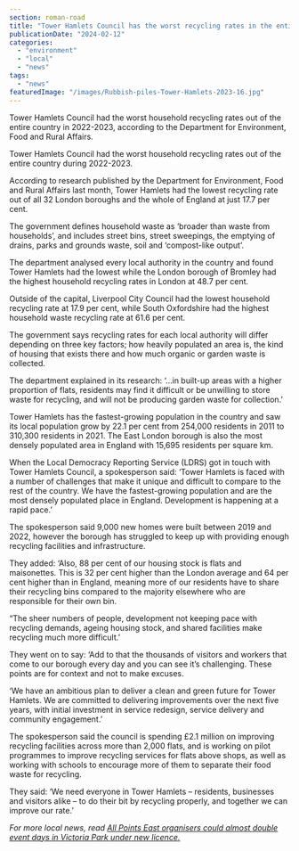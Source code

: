 ```yaml
---
section: roman-road
title: "Tower Hamlets Council has the worst recycling rates in the entire country"
publicationDate: "2024-02-12"
categories: 
  - "environment"
  - "local"
  - "news"
tags: 
  - "news"
featuredImage: "/images/Rubbish-piles-Tower-Hamlets-2023-16.jpg"
---
```


Tower Hamlets Council had the worst household recycling rates out of the entire country in 2022-2023, according to the Department for Environment, Food and Rural Affairs.

Tower Hamlets Council had the worst household recycling rates out of the entire country during 2022-2023. 

According to research published by the Department for Environment, Food and Rural Affairs last month, Tower Hamlets had the lowest recycling rate out of all 32 London boroughs and the whole of England at just 17.7 per cent.

The government defines household waste as ‘broader than waste from households’, and includes street bins, street sweepings, the emptying of drains, parks and grounds waste, soil and ‘compost-like output’. 

The department analysed every local authority in the country and found Tower Hamlets had the lowest while the London borough of Bromley had the highest household recycling rates in London at 48.7 per cent.

Outside of the capital, Liverpool City Council had the lowest household recycling rate at 17.9 per cent, while South Oxfordshire had the highest household waste recycling rate at 61.6 per cent. 

The government says recycling rates for each local authority will differ depending on three key factors; how heavily populated an area is, the kind of housing that exists there and how much organic or garden waste is collected.

The department explained in its research: ‘…in built-up areas with a higher proportion of flats, residents may find it difficult or be unwilling to store waste for recycling, and will not be producing garden waste for collection.’

Tower Hamlets has the fastest-growing population in the country and saw its local population grow by 22.1 per cent from 254,000 residents in 2011 to 310,300 residents in 2021. The East London borough is also the most densely populated area in England with 15,695 residents per square km.

When the Local Democracy Reporting Service (LDRS) got in touch with Tower Hamlets Council, a spokesperson said: ‘Tower Hamlets is faced with a number of challenges that make it unique and difficult to compare to the rest of the country. We have the fastest-growing population and are the most densely populated place in England. Development is happening at a rapid pace.’

The spokesperson said 9,000 new homes were built between 2019 and 2022, however the borough has struggled to keep up with providing enough recycling facilities and infrastructure. 

They added: ‘Also, 88 per cent of our housing stock is flats and maisonettes. This is 32 per cent higher than the London average and 64 per cent higher than in England, meaning more of our residents have to share their recycling bins compared to the majority elsewhere who are responsible for their own bin.

“The sheer numbers of people, development not keeping pace with recycling demands, ageing housing stock, and shared facilities make recycling much more difficult.’

They went on to say: ‘Add to that the thousands of visitors and workers that come to our borough every day and you can see it’s challenging. These points are for context and not to make excuses.

‘We have an ambitious plan to deliver a clean and green future for Tower Hamlets. We are committed to delivering improvements over the next five years, with initial investment in service redesign, service delivery and community engagement.’

The spokesperson said the council is spending £2.1 million on improving recycling facilities across more than 2,000 flats, and is working on pilot programmes to improve recycling services for flats above shops, as well as working with schools to encourage more of them to separate their food waste for recycling.

They said: ‘We need everyone in Tower Hamlets – residents, businesses and visitors alike – to do their bit by recycling properly, and together we can improve our rate.’

_For more local news, read_ [_All Points East organisers could almost double event days in Victoria Park under new licence._](https://romanroadlondon.com/all-points-east-festival-victoria-park-licence-events-increase/)

